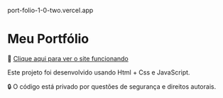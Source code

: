 port-folio-1-0-two.vercel.app
# Meu Portfólio

🚀 [Clique aqui para ver o site funcionando](port-folio-1-0-qso27ylh0-lucas-silvas-projects-a08db18e.vercel.app)

Este projeto foi desenvolvido usando Html + Css e JavaScript.

🔒 O código está privado por questões de segurança e direitos autorais.

